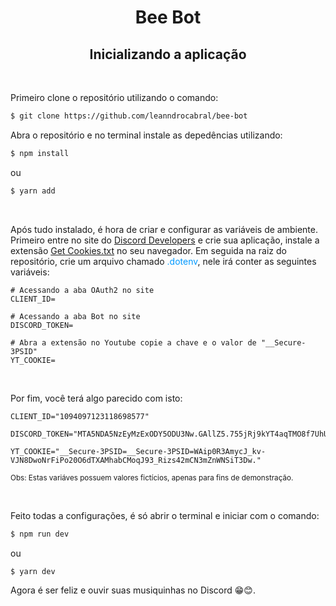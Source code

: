<h1 align= "center">Bee Bot</h1>

<h2 align= "center">Inicializando a aplicação</h2>

<br/>

<p>Primeiro clone o repositório utilizando o comando:</p>

```bash
$ git clone https://github.com/leanndrocabral/bee-bot
```

<p>Abra o repositório e no terminal instale as depedências utilizando:</p>

```bash
$ npm install
```

<p>ou</p>

```bash
$ yarn add
```

<br/>

<p> Após tudo instalado, é hora de criar e configurar as variáveis de ambiente. Primeiro entre no site do 
<a href="https://discord.com/developers/applications" target="_blank">Discord Developers</a> e crie sua aplicação, instale a extensão <a href="https://chrome.google.com/webstore/detail/open-cookiestxt/gdocmgbfkjnnpapoeobnolbbkoibbcif" target="_blank">Get Cookies.txt</a> no seu navegador. Em seguida na raiz do repositório, crie um arquivo chamado <span style="color:#0099ff">.dotenv</span>, nele irá conter as seguintes variáveis:</p>

```
# Acessando a aba OAuth2 no site
CLIENT_ID= 

# Acessando a aba Bot no site
DISCORD_TOKEN=

# Abra a extensão no Youtube copie a chave e o valor de "__Secure-3PSID"
YT_COOKIE=
```

<br/>

<p>Por fim, você terá algo parecido com isto: </p>

```
CLIENT_ID="1094097123118698577"

DISCORD_TOKEN="MTA5NDA5NzEyMzExODY5ODU3Nw.GAllZ5.755jRj9kYT4aqTMO8f7UhUalVEQwi63lbt1CFg"

YT_COOKIE="__Secure-3PSID=__Secure-3PSID=WAip0R3AmycJ_kv-VJN8DwoNrFiPo20O6dTXAMhabCMoqJ93_Rizs42mCN3mZnWNSiT3Dw."
```

<p><small>Obs: Estas variáves possuem valores fictícios, apenas para fins de demonstração.</small></p>

<br/>

<p>Feito todas a configurações, é só abrir o terminal e iniciar com o comando:</p>

```bash
$ npm run dev
```

ou

```bash
$ yarn dev
```

<p>Agora é ser feliz e ouvir suas musiquinhas no Discord 😁😊.</p>

